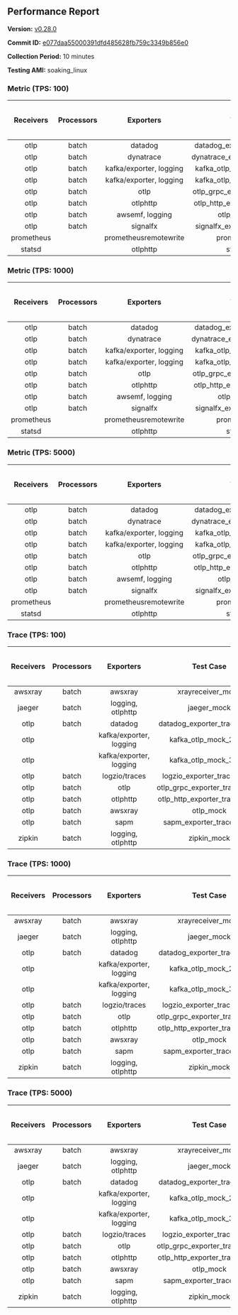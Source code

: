 ## Performance Report

**Version:** [v0.28.0](https://github.com/aws-observability/aws-otel-collector/releases/tag/v0.28.0)

**Commit ID:** [e077daa55000391dfd485628fb759c3349b856e0](https://github.com/aws-observability/aws-otel-collector/commit/e077daa55000391dfd485628fb759c3349b856e0)

**Collection Period:** 10 minutes

**Testing AMI:** soaking_linux


### Metric (TPS: 100)
| Receivers | Processors | Exporters | Test Case | Data Type | Instance Type | Avg CPU Usage (Percent) | Avg Memory Usage (Megabytes) | Max CPU Usage (Percent) | Max Memory Usage (Megabytes) |
|:---------:|:----------:|:---------:|:---------:|:---------:|:-------------:|:-----------------------:|:----------------------------:|:-----------------------:|:----------------------------:|
| otlp | batch | datadog | datadog_exporter_metric_mock | otlp | m5.2xlarge | 0.05 | 73.97 | 0.20 | 74.27 |
| otlp | batch | dynatrace | dynatrace_exporter_metric_mock | otlp | m5.2xlarge | 0.04 | 70.32 | 0.20 | 70.33 |
| otlp | batch | kafka/exporter, logging | kafka_otlp_metric_mock_2_8_1 | otlp | m5.2xlarge | 0.06 | 78.37 | 0.20 | 78.73 |
| otlp | batch | kafka/exporter, logging | kafka_otlp_metric_mock_3_2_0 | otlp | m5.2xlarge | 0.05 | 77.15 | 0.20 | 78.23 |
| otlp | batch | otlp | otlp_grpc_exporter_metric_mock | otlp | m5.2xlarge | 0.05 | 71.83 | 0.20 | 71.90 |
| otlp | batch | otlphttp | otlp_http_exporter_metric_mock | otlp | m5.2xlarge | 0.04 | 72.30 | 0.20 | 73.18 |
| otlp | batch | awsemf, logging | otlp_metric_mock | otlp | m5.2xlarge | 0.03 | 72.84 | 0.20 | 73.21 |
| otlp | batch | signalfx | signalfx_exporter_metric_mock | otlp | m5.2xlarge | 0.04 | 73.52 | 0.10 | 73.78 |
| prometheus |  | prometheusremotewrite | prometheus_mock | prometheus | m5.2xlarge | 0.09 | 87.58 | 0.20 | 89.37 |
| statsd |  | otlphttp | statsd_mock | statsd | m5.2xlarge | 0.01 | 71.40 | 0.10 | 71.91 |

### Metric (TPS: 1000)
| Receivers | Processors | Exporters | Test Case | Data Type | Instance Type | Avg CPU Usage (Percent) | Avg Memory Usage (Megabytes) | Max CPU Usage (Percent) | Max Memory Usage (Megabytes) |
|:---------:|:----------:|:---------:|:---------:|:---------:|:-------------:|:-----------------------:|:----------------------------:|:-----------------------:|:----------------------------:|
| otlp | batch | datadog | datadog_exporter_metric_mock | otlp | m5.2xlarge | 0.04 | 73.66 | 0.20 | 73.88 |
| otlp | batch | dynatrace | dynatrace_exporter_metric_mock | otlp | m5.2xlarge | 0.04 | 71.48 | 0.10 | 71.52 |
| otlp | batch | kafka/exporter, logging | kafka_otlp_metric_mock_2_8_1 | otlp | m5.2xlarge | 0.06 | 76.66 | 0.20 | 77.93 |
| otlp | batch | kafka/exporter, logging | kafka_otlp_metric_mock_3_2_0 | otlp | m5.2xlarge | 0.15 | 77.46 | 0.30 | 79.02 |
| otlp | batch | otlp | otlp_grpc_exporter_metric_mock | otlp | m5.2xlarge | 0.04 | 71.24 | 0.20 | 71.66 |
| otlp | batch | otlphttp | otlp_http_exporter_metric_mock | otlp | m5.2xlarge | 0.04 | 73.51 | 0.20 | 74.26 |
| otlp | batch | awsemf, logging | otlp_metric_mock | otlp | m5.2xlarge | 0.04 | 71.78 | 0.10 | 71.93 |
| otlp | batch | signalfx | signalfx_exporter_metric_mock | otlp | m5.2xlarge | 0.04 | 72.30 | 0.10 | 72.39 |
| prometheus |  | prometheusremotewrite | prometheus_mock | prometheus | m5.2xlarge | 1.00 | 114.47 | 1.60 | 120.51 |
| statsd |  | otlphttp | statsd_mock | statsd | m5.2xlarge | 0.01 | 71.18 | 0.10 | 71.46 |

### Metric (TPS: 5000)
| Receivers | Processors | Exporters | Test Case | Data Type | Instance Type | Avg CPU Usage (Percent) | Avg Memory Usage (Megabytes) | Max CPU Usage (Percent) | Max Memory Usage (Megabytes) |
|:---------:|:----------:|:---------:|:---------:|:---------:|:-------------:|:-----------------------:|:----------------------------:|:-----------------------:|:----------------------------:|
| otlp | batch | datadog | datadog_exporter_metric_mock | otlp | m5.2xlarge | 0.05 | 72.15 | 0.20 | 72.40 |
| otlp | batch | dynatrace | dynatrace_exporter_metric_mock | otlp | m5.2xlarge | 0.03 | 72.24 | 0.20 | 72.25 |
| otlp | batch | kafka/exporter, logging | kafka_otlp_metric_mock_2_8_1 | otlp | m5.2xlarge | 0.16 | 75.96 | 0.30 | 77.70 |
| otlp | batch | kafka/exporter, logging | kafka_otlp_metric_mock_3_2_0 | otlp | m5.2xlarge | 0.05 | 76.99 | 0.20 | 78.58 |
| otlp | batch | otlp | otlp_grpc_exporter_metric_mock | otlp | m5.2xlarge | 0.04 | 72.36 | 0.10 | 73.16 |
| otlp | batch | otlphttp | otlp_http_exporter_metric_mock | otlp | m5.2xlarge | 0.03 | 71.26 | 0.20 | 71.67 |
| otlp | batch | awsemf, logging | otlp_metric_mock | otlp | m5.2xlarge | 0.03 | 72.77 | 0.10 | 73.31 |
| otlp | batch | signalfx | signalfx_exporter_metric_mock | otlp | m5.2xlarge | 0.03 | 72.63 | 0.20 | 73.20 |
| prometheus |  | prometheusremotewrite | prometheus_mock | prometheus | m5.2xlarge | 5.74 | 246.33 | 9.50 | 268.60 |
| statsd |  | otlphttp | statsd_mock | statsd | m5.2xlarge | 0.01 | 72.37 | 0.10 | 73.20 |

### Trace (TPS: 100)
| Receivers | Processors | Exporters | Test Case | Data Type | Instance Type | Avg CPU Usage (Percent) | Avg Memory Usage (Megabytes) | Max CPU Usage (Percent) | Max Memory Usage (Megabytes) |
|:---------:|:----------:|:---------:|:---------:|:---------:|:-------------:|:-----------------------:|:----------------------------:|:-----------------------:|:----------------------------:|
| awsxray | batch | awsxray | xrayreceiver_mock | xray | m5.2xlarge | 3.74 | 86.74 | 4.00 | 88.02 |
| jaeger | batch | logging, otlphttp | jaeger_mock | jaeger | m5.2xlarge | 3.13 | 92.95 | 15.60 | 94.90 |
| otlp | batch | datadog | datadog_exporter_trace_mock | otlp | m5.2xlarge | 4.31 | 90.18 | 4.70 | 91.66 |
| otlp |  | kafka/exporter, logging | kafka_otlp_mock_2_8_1 | otlp | m5.2xlarge | 5.79 | 91.14 | 6.00 | 91.77 |
| otlp |  | kafka/exporter, logging | kafka_otlp_mock_3_2_0 | otlp | m5.2xlarge | 5.57 | 91.28 | 6.10 | 91.71 |
| otlp | batch | logzio/traces | logzio_exporter_trace_mock | otlp | m5.2xlarge | 4.09 | 88.04 | 4.40 | 89.66 |
| otlp | batch | otlp | otlp_grpc_exporter_trace_mock | otlp | m5.2xlarge | 3.75 | 152.46 | 4.90 | 203.47 |
| otlp | batch | otlphttp | otlp_http_exporter_trace_mock | otlp | m5.2xlarge | 4.10 | 87.38 | 4.40 | 88.73 |
| otlp | batch | awsxray | otlp_mock | otlp | m5.2xlarge | 3.78 | 88.56 | 4.60 | 89.29 |
| otlp | batch | sapm | sapm_exporter_trace_mock | otlp | m5.2xlarge | 3.79 | 99.41 | 4.30 | 99.82 |
| zipkin | batch | logging, otlphttp | zipkin_mock | zipkin | m5.2xlarge | 4.71 | 90.62 | 17.00 | 92.94 |

### Trace (TPS: 1000)
| Receivers | Processors | Exporters | Test Case | Data Type | Instance Type | Avg CPU Usage (Percent) | Avg Memory Usage (Megabytes) | Max CPU Usage (Percent) | Max Memory Usage (Megabytes) |
|:---------:|:----------:|:---------:|:---------:|:---------:|:-------------:|:-----------------------:|:----------------------------:|:-----------------------:|:----------------------------:|
| awsxray | batch | awsxray | xrayreceiver_mock | xray | m5.2xlarge | 18.82 | 90.75 | 19.20 | 92.86 |
| jaeger | batch | logging, otlphttp | jaeger_mock | jaeger | m5.2xlarge | 25.63 | 161.43 | 44.80 | 195.42 |
| otlp | batch | datadog | datadog_exporter_trace_mock | otlp | m5.2xlarge | 28.97 | 97.23 | 30.80 | 98.93 |
| otlp |  | kafka/exporter, logging | kafka_otlp_mock_2_8_1 | otlp | m5.2xlarge | 50.15 | 91.91 | 57.50 | 93.41 |
| otlp |  | kafka/exporter, logging | kafka_otlp_mock_3_2_0 | otlp | m5.2xlarge | 48.20 | 92.04 | 55.50 | 92.92 |
| otlp | batch | logzio/traces | logzio_exporter_trace_mock | otlp | m5.2xlarge | 27.16 | 89.80 | 27.70 | 91.46 |
| otlp | batch | otlp | otlp_grpc_exporter_trace_mock | otlp | m5.2xlarge | 26.22 | 674.72 | 36.30 | 1223.02 |
| otlp | batch | otlphttp | otlp_http_exporter_trace_mock | otlp | m5.2xlarge | 25.68 | 88.82 | 26.80 | 92.64 |
| otlp | batch | awsxray | otlp_mock | otlp | m5.2xlarge | 28.21 | 89.35 | 30.00 | 91.46 |
| otlp | batch | sapm | sapm_exporter_trace_mock | otlp | m5.2xlarge | 25.67 | 101.78 | 26.30 | 102.20 |
| zipkin | batch | logging, otlphttp | zipkin_mock | zipkin | m5.2xlarge | 34.72 | 284.21 | 48.40 | 364.99 |

### Trace (TPS: 5000)
| Receivers | Processors | Exporters | Test Case | Data Type | Instance Type | Avg CPU Usage (Percent) | Avg Memory Usage (Megabytes) | Max CPU Usage (Percent) | Max Memory Usage (Megabytes) |
|:---------:|:----------:|:---------:|:---------:|:---------:|:-------------:|:-----------------------:|:----------------------------:|:-----------------------:|:----------------------------:|
| awsxray | batch | awsxray | xrayreceiver_mock | xray | m5.2xlarge | 26.69 | 103.00 | 28.00 | 109.44 |
| jaeger | batch | logging, otlphttp | jaeger_mock | jaeger | m5.2xlarge | 25.52 | 194.32 | 39.40 | 235.10 |
| otlp | batch | datadog | datadog_exporter_trace_mock | otlp | m5.2xlarge | 106.31 | 97.23 | 112.30 | 100.26 |
| otlp |  | kafka/exporter, logging | kafka_otlp_mock_2_8_1 | otlp | m5.2xlarge | 144.36 | 2664.67 | 197.29 | 5197.11 |
| otlp |  | kafka/exporter, logging | kafka_otlp_mock_3_2_0 | otlp | m5.2xlarge | 140.36 | 5136.19 | 225.50 | 10697.63 |
| otlp | batch | logzio/traces | logzio_exporter_trace_mock | otlp | m5.2xlarge | 104.40 | 91.49 | 112.00 | 93.59 |
| otlp | batch | otlp | otlp_grpc_exporter_trace_mock | otlp | m5.2xlarge | 98.42 | 3486.09 | 154.70 | 6112.43 |
| otlp | batch | otlphttp | otlp_http_exporter_trace_mock | otlp | m5.2xlarge | 91.98 | 90.20 | 100.60 | 92.32 |
| otlp | batch | awsxray | otlp_mock | otlp | m5.2xlarge | 112.14 | 16705.58 | 373.30 | 28618.24 |
| otlp | batch | sapm | sapm_exporter_trace_mock | otlp | m5.2xlarge | 92.67 | 104.49 | 98.90 | 105.87 |
| zipkin | batch | logging, otlphttp | zipkin_mock | zipkin | m5.2xlarge | 33.32 | 395.64 | 49.20 | 520.60 |
